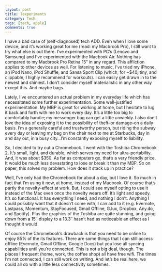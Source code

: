 ```yaml
---
layout: post
title: Texperiments
category: Tech
tags: [tech, apple]
comments: true
---
```


I have a bad case of (self-diagnosed) tech ADD. Even when I love some device, and it’s working great for me (read: my Macbrook Pro), I still want to try what else is out there. I’ve experimented with PC’s (Lenovo and Samsung) and I’ve experimented with the Macbook Air. Nothing has compared to my Macbrook Pro Retina 15″ in any regard. This affliction applies to other devices as well. For listening to music, I’ve tried my iPhone, an iPod Nano, iPod Shuffle, and Sansa Sport Clip (which, for ~$40, tiny, and clippable, I highly recommend for workouts). I can easily get drawn in to the newest and shiniest. I don’t consider myself materialistic in any other way except this. And maybe bags.

Lately, I’ve encountered an actual problem in my everyday life which has necessitated some further experimentation. Some well-justified experimentation. My MBP is great for working at home, but I hesitate to lug it back and forth with me to work every day. It’s a little too big to comfortably handle; my messenger bag can get a little unwieldy. I also don’t love the idea of exposing it to the possibility of theft–or damage–on a daily basis. I’m a generally careful and trustworthy person, but riding the subway every day or leaving my bag on the chair next to me at Starbucks, day in and day out, in a busy city…I’m constantly exposing myself to liability.

So, I decided to try out a Chromebook. I went with the Toshiba Chromebook 2. It’s small, light, and durable, which serves my need for ultra-portability. And, it was about $350. As far as computers go, that’s a very friendly price. It would be much less devastating to lose or break it than my MBP. So on paper, this solves my problem. How does it stack up in practice?

Well, I’ve only had the Chromebook for about a day, but I love it. So much in fact that I’m using it now, at home, instead of my Macbook. Of course that’s partly the novelty-effect at work. But, I could see myself opting to use it instead of the Mac even once the novelty wears off. It’s light and speedy. It’s so functional. It has everything I need, and nothing I don’t. Anything I could possibly want that it doesn’t come with, I can add to it (e.g. Evernote, Lastpass, Momentum, StayFocused, Gmail Offline, G.lux, Dropbox, Any.do, and Spotify). Plus the graphics of the Toshiba are quite stunning, and going down from a 15″ display to a 13.3″ hasn’t had as noticeable an effect as I thought it would.

Of course the Chromebook’s drawback is that you need to be online to enjoy 85% of the its features. There are some things that I can still access offline (Evernote, Gmail Offline, Google Docs) but you lose all syncing capabilities until you’re connected. This is not a big deal, though. The places I frequent (home, work, the coffee shop) all have free wifi. The times I’m not connected, I can still work on writing. And let’s be real here, we could all do with a little less connectivity sometimes.